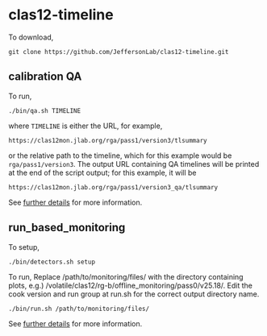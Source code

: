 # clas12-timeline

To download,
```
git clone https://github.com/JeffersonLab/clas12-timeline.git
```

## calibration QA

To run,
```
./bin/qa.sh TIMELINE
```
where `TIMELINE` is either the URL, for example,
```
https://clas12mon.jlab.org/rga/pass1/version3/tlsummary
```
or the relative path to the timeline, which for this example would be `rga/pass1/version3`. The output
URL containing QA timelines will be printed at the end of the script output; for this example, it will be
```
https://clas12mon.jlab.org/rga/pass1/version3_qa/tlsummary
```

See [further details](https://github.com/JeffersonLab/clas12-timeline/blob/main/calib-qa/README.md) for more information.

## run_based_monitoring

To setup,
```
./bin/detectors.sh setup
```


To run, 
Replace /path/to/monitoring/files/ with the directory containing plots, e.g.) /volatile/clas12/rg-b/offline_monitoring/pass0/v25.18/.
Edit the cook version and run group at run.sh for the correct output directory name.

```
./bin/run.sh /path/to/monitoring/files/
```

See [further details](https://github.com/Sangbaek/run_based_monitoring/blob/master/README.md) for more information.
